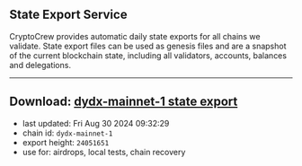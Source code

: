 ## State Export Service
CryptoCrew provides automatic daily state exports for all chains we validate. State export files can be used as genesis files and are a snapshot of the current blockchain state, including all validators, accounts, balances and delegations.

---
**Download: [dydx-mainnet-1 state export](https://dl-tyo.ccvalidators.com/SERVICE/dydx/dydx-mainnet-1_export_24051651.json)**
---

- last updated: Fri Aug 30 2024 09:32:29
- chain id: `dydx-mainnet-1`
- export height: `24051651`
- use for: airdrops, local tests, chain recovery
